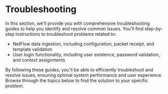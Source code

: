 # Troubleshooting

In this section, we'll provide you with comprehensive troubleshooting guides to help you identify and resolve common issues. You'll find step-by-step instructions to troubleshoot problems related to:

   - NetFlow data ingestion, including configuration, packet receipt, and template validation
   - User login functionality, including user existence, password validation, and context assignments

By following these guides, you'll be able to efficiently troubleshoot and resolve issues, ensuring optimal system performance and user experience. Browse through the topics below to find the solution to your specific problem.
